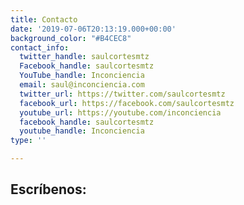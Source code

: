 ```yaml
---
title: Contacto
date: '2019-07-06T20:13:19.000+00:00'
background_color: "#B4CEC8"
contact_info:
  twitter_handle: saulcortesmtz
  Facebook_handle: saulcortesmtz
  YouTube_handle: Inconciencia
  email: saul@inconciencia.com
  twitter_url: https://twitter.com/saulcortesmtz
  facebook_url: https://facebook.com/saulcortesmtz
  youtube_url: https://youtube.com/inconciencia
  facebook_handle: saulcortesmtz
  youtube_handle: Inconciencia
type: ''

---
```

## Escríbenos: